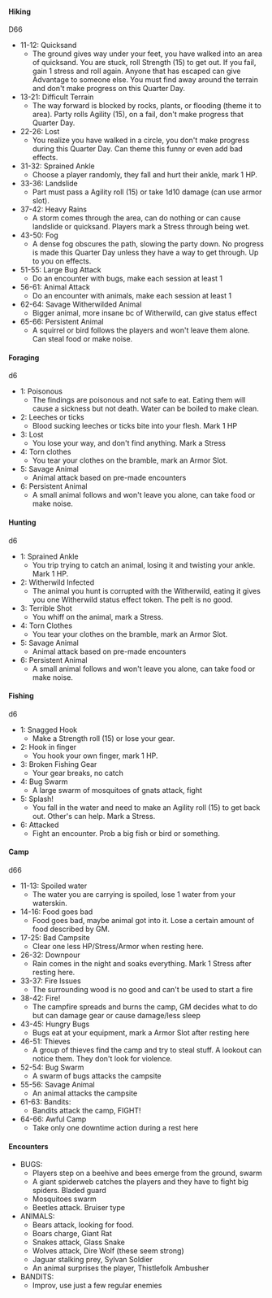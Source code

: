 
#### Hiking
D66
- 11-12: Quicksand
	- The ground gives way under your feet, you have walked into an area of quicksand. You are stuck, roll Strength (15) to get out. If you fail, gain 1 stress and roll again. Anyone that has escaped can give Advantage to someone else. You must find away around the terrain and don't make progress on this Quarter Day. 
- 13-21: Difficult Terrain
	- The way forward is blocked by rocks, plants, or flooding (theme it to area). Party rolls Agility (15), on a fail, don't make progress that Quarter Day. 
- 22-26: Lost
	- You realize you have walked in a circle, you don't make progress during this Quarter Day. Can theme this funny or even add bad effects.
- 31-32: Sprained Ankle
	- Choose a player randomly, they fall and hurt their ankle, mark 1 HP.
- 33-36: Landslide
	- Part must pass a Agility roll (15) or take 1d10 damage (can use armor slot).
- 37-42: Heavy Rains
	- A storm comes through the area, can do nothing or can cause landslide or quicksand. Players mark a Stress through being wet. 
- 43-50: Fog
	- A dense fog obscures the path, slowing the party down. No progress is made this Quarter Day unless they have a way to get through. Up to you on effects.
- 51-55: Large Bug Attack
	- Do an encounter with bugs, make each session at least 1
- 56-61: Animal Attack
	- Do an encounter with animals, make each session at least 1
- 62-64: Savage Witherwilded Animal
	- Bigger animal, more insane bc of Witherwild, can give status effect
- 65-66: Persistent Animal
	- A squirrel or bird follows the players and won't leave them alone. Can steal food or make noise. 


#### Foraging
d6
- 1: Poisonous
	- The findings are poisonous and not safe to eat. Eating them will cause a sickness but not death. Water can be boiled to make clean.
- 2: Leeches or ticks
	- Blood sucking leeches or ticks bite into your flesh. Mark 1 HP
- 3: Lost
	- You lose your way, and don't find anything. Mark a Stress
- 4: Torn clothes
	- You tear your clothes on the bramble, mark an Armor Slot.
- 5: Savage Animal
	- Animal attack based on pre-made encounters
- 6: Persistent Animal
	- A small animal follows and won't leave you alone, can take food or make noise.


#### Hunting
d6
- 1: Sprained Ankle
	- You trip trying to catch an animal, losing it and twisting your ankle. Mark 1 HP.
- 2: Witherwild Infected
	- The animal you hunt is corrupted with the Witherwild, eating it gives you one Witherwild status effect token. The pelt is no good.
- 3: Terrible Shot
	- You whiff on the animal, mark a Stress.
- 4: Torn Clothes
	- You tear your clothes on the bramble, mark an Armor Slot.
- 5: Savage Animal
	- Animal attack based on pre-made encounters
- 6: Persistent Animal
	- A small animal follows and won't leave you alone, can take food or make noise.


#### Fishing
d6
- 1: Snagged Hook
	- Make a Strength roll (15) or lose your gear.
- 2: Hook in finger
	- You hook your own finger, mark 1 HP.
- 3: Broken Fishing Gear
	- Your gear breaks, no catch
- 4: Bug Swarm
	- A large swarm of mosquitoes of gnats attack, fight
- 5: Splash!
	- You fall in the water and need to make an Agility roll (15) to get back out. Other's can help. Mark a Stress.
- 6: Attacked
	- Fight an encounter. Prob a big fish or bird or something.

#### Camp
d66
- 11-13: Spoiled water
	- The water you are carrying is spoiled, lose 1 water from your waterskin.
- 14-16: Food goes bad
	- Food goes bad, maybe animal got into it. Lose a certain amount of food described by GM. 
- 17-25: Bad Campsite
	- Clear one less HP/Stress/Armor when resting here. 
- 26-32: Downpour
	- Rain comes in the night and soaks everything. Mark 1 Stress after resting here.
- 33-37: Fire Issues
	- The surrounding wood is no good and can't be used to start a fire
- 38-42: Fire!
	- The campfire spreads and burns the camp, GM decides what to do but can damage gear or cause damage/less sleep
- 43-45: Hungry Bugs
	- Bugs eat at your equipment, mark a Armor Slot after resting here
- 46-51: Thieves
	- A group of thieves find the camp and try to steal stuff. A lookout can notice them. They don't look for violence.
- 52-54: Bug Swarm
	- A swarm of bugs attacks the campsite
- 55-56: Savage Animal
	- An animal attacks the campsite
- 61-63: Bandits: 
	- Bandits attack the camp, FIGHT!
- 64-66: Awful Camp
	- Take only one downtime action during a rest here



#### Encounters
- BUGS:
	- Players step on a beehive and bees emerge from the ground, swarm
	- A giant spiderweb catches the players and they have to fight big spiders. Bladed guard
	- Mosquitoes swarm
	- Beetles attack. Bruiser type
- ANIMALS: 
	- Bears attack, looking for food. 
	- Boars charge, Giant Rat
	- Snakes attack, Glass Snake 
	- Wolves attack, Dire Wolf (these seem strong)
	- Jaguar stalking prey, Sylvan Soldier
	- An animal surprises the player, Thistlefolk Ambusher
- BANDITS:
	- Improv, use just a few regular enemies